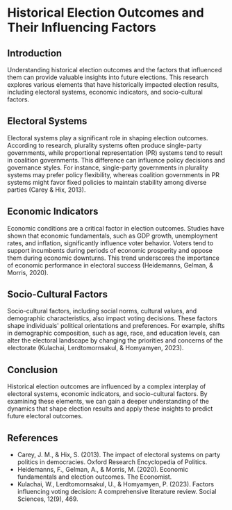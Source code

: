# Historical Election Outcomes and Their Influencing Factors

## Introduction
Understanding historical election outcomes and the factors that influenced them can provide valuable insights into future elections. This research explores various elements that have historically impacted election results, including electoral systems, economic indicators, and socio-cultural factors.

## Electoral Systems
Electoral systems play a significant role in shaping election outcomes. According to research, plurality systems often produce single-party governments, while proportional representation (PR) systems tend to result in coalition governments. This difference can influence policy decisions and governance styles. For instance, single-party governments in plurality systems may prefer policy flexibility, whereas coalition governments in PR systems might favor fixed policies to maintain stability among diverse parties (Carey & Hix, 2013).

## Economic Indicators
Economic conditions are a critical factor in election outcomes. Studies have shown that economic fundamentals, such as GDP growth, unemployment rates, and inflation, significantly influence voter behavior. Voters tend to support incumbents during periods of economic prosperity and oppose them during economic downturns. This trend underscores the importance of economic performance in electoral success (Heidemanns, Gelman, & Morris, 2020).

## Socio-Cultural Factors
Socio-cultural factors, including social norms, cultural values, and demographic characteristics, also impact voting decisions. These factors shape individuals' political orientations and preferences. For example, shifts in demographic composition, such as age, race, and education levels, can alter the electoral landscape by changing the priorities and concerns of the electorate (Kulachai, Lerdtomornsakul, & Homyamyen, 2023).

## Conclusion
Historical election outcomes are influenced by a complex interplay of electoral systems, economic indicators, and socio-cultural factors. By examining these elements, we can gain a deeper understanding of the dynamics that shape election results and apply these insights to predict future electoral outcomes.

## References
- Carey, J. M., & Hix, S. (2013). The impact of electoral systems on party politics in democracies. Oxford Research Encyclopedia of Politics.
- Heidemanns, F., Gelman, A., & Morris, M. (2020). Economic fundamentals and election outcomes. The Economist.
- Kulachai, W., Lerdtomornsakul, U., & Homyamyen, P. (2023). Factors influencing voting decision: A comprehensive literature review. Social Sciences, 12(9), 469.